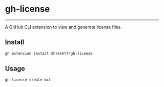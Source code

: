 # gh-license
------------

A GitHub CLI extension to view and generate license files.

## Install

```sh
gh extension install Shresht7/gh-license
```

## Usage

```sh
gh license create mit
```
